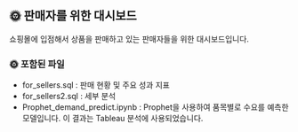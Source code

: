 ## 🌞 판매자를 위한 대시보드
쇼핑몰에 입점해서 상품을 판매하고 있는 판매자들을 위한 대시보드입니다.
### 🌞 포함된 파일 
- for_sellers.sql : 판매 현황 및 주요 성과 지표
- for_sellers2.sql : 세부 분석
- Prophet_demand_predict.ipynb : Prophet을 사용하여 품목별로 수요를 예측한 모델입니다. 
이 결과는 Tableau 분석에 사용되었습니다.
